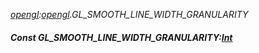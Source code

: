 _[opengl](../../modules/opengl/opengl-module.md):[opengl](../../modules/opengl/opengl-module.md).GL\_SMOOTH\_LINE\_WIDTH\_GRANULARITY_
##### Const GL\_SMOOTH\_LINE\_WIDTH\_GRANULARITY:[Int](../../modules/wonkey/wonkey-types-int.md)
